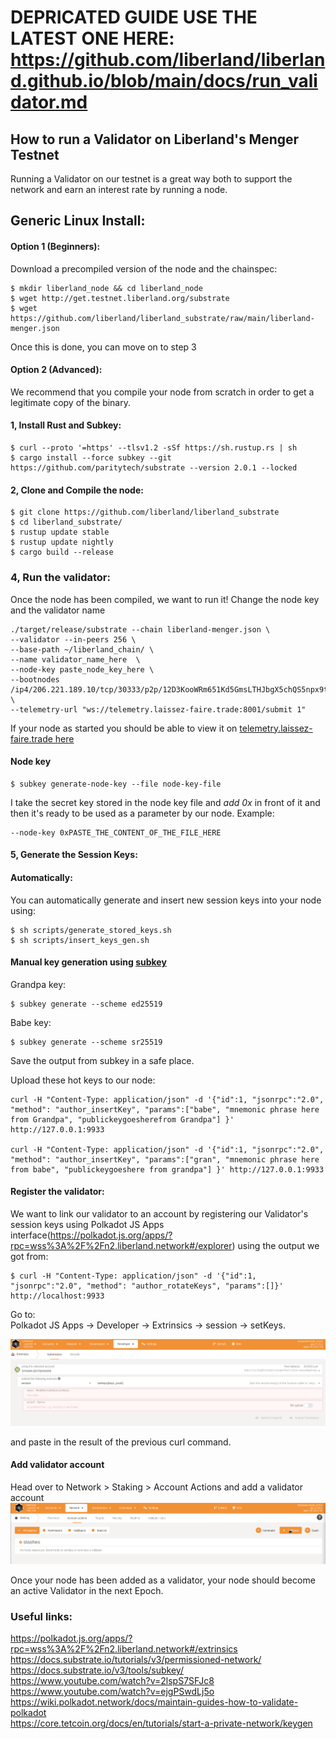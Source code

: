 # DEPRICATED GUIDE USE THE LATEST ONE HERE: https://github.com/liberland/liberland.github.io/blob/main/docs/run_validator.md


## How to run a Validator on Liberland's Menger Testnet


Running a Validator on our testnet is a great way both to support the network and earn an interest rate by running a node. 



## Generic Linux Install:

#### Option 1 (Beginners):
Download a precompiled version of the node and the chainspec:
```shell
$ mkdir liberland_node && cd liberland_node
$ wget http://get.testnet.liberland.org/substrate
$ wget https://github.com/liberland/liberland_substrate/raw/main/liberland-menger.json
```
Once this is done, you can move on to step 3


#### Option 2 (Advanced):
We recommend that you compile your node from scratch in order to 
get a legitimate copy of the binary.

#### 1, Install Rust and Subkey:

```shell
$ curl --proto '=https' --tlsv1.2 -sSf https://sh.rustup.rs | sh
$ cargo install --force subkey --git https://github.com/paritytech/substrate --version 2.0.1 --locked
```


#### 2, Clone and Compile the node:
```shell
$ git clone https://github.com/liberland/liberland_substrate 
$ cd liberland_substrate/
$ rustup update stable
$ rustup update nightly
$ cargo build --release
```


### 4, Run the validator:
Once the node has been compiled, we want to run it!
Change the node key and the validator name
```shell
./target/release/substrate --chain liberland-menger.json \
--validator --in-peers 256 \  
--base-path ~/liberland_chain/ \ 
--name validator_name_here  \
--node-key paste_node_key_here \ 
--bootnodes /ip4/206.221.189.10/tcp/30333/p2p/12D3KooWRm651Kd5GmsLTHJbgX5chQS5npx9ttLgo46UsegCMoNM \
--telemetry-url "ws://telemetry.laissez-faire.trade:8001/submit 1"   
```

If your node as started you should be able to view it on [telemetry.laissez-faire.trade here](http://telemetry.laissez-faire.trade/)


#### Node key

```
$ subkey generate-node-key --file node-key-file
```
I
take the secret key stored in the node key file and *add 0x* in front of it and then it's ready to be used as a parameter by our node.
Example: 
```shell
--node-key 0xPASTE_THE_CONTENT_OF_THE_FILE_HERE

```
 
#### 5, Generate the Session Keys:

#### Automatically:
You can automatically generate and insert new session keys into your node using:
```shell
$ sh scripts/generate_stored_keys.sh
$ sh scripts/insert_keys_gen.sh
```


#### Manual key generation using [subkey](https://docs.substrate.io/v3/tools/subkey/)

Grandpa key:
```shell 
$ subkey generate --scheme ed25519
```

Babe key:
```shell 
$ subkey generate --scheme sr25519
```

Save the output from subkey in a safe place.

Upload these hot keys to our node:
```shell
curl -H "Content-Type: application/json" -d '{"id":1, "jsonrpc":"2.0", "method": "author_insertKey", "params":["babe", "mnemonic phrase here from Grandpa", "publickeygoesherefrom Grandpa"] }' http://127.0.0.1:9933

curl -H "Content-Type: application/json" -d '{"id":1, "jsonrpc":"2.0", "method": "author_insertKey", "params":["gran", "mnemonic phrase here from babe", "publickeygoeshere from grandpa"] }' http://127.0.0.1:9933

```

#### Register the validator:
We want to link our validator to an account by registering our Validator's session keys using Polkadot JS Apps interface(https://polkadot.js.org/apps/?rpc=wss%3A%2F%2Fn2.liberland.network#/explorer) using the output we got from:
```shell
$ curl -H "Content-Type: application/json" -d '{"id":1, "jsonrpc":"2.0", "method": "author_rotateKeys", "params":[]}' http://localhost:9933                          
```


Go to:   
 Polkadot JS Apps -> Developer -> Extrinsics -> session -> setKeys.
  
 
![Set Key in Polkadot UI](set_key.png) 
 
and paste in the result of the previous curl command.


#### Add validator account
Head over to Network > Staking > Account Actions and add a validator account
![](val_add.png)




Once your node has been added as a validator, your node should become an active Validator in the next Epoch.





### Useful links:    
https://polkadot.js.org/apps/?rpc=wss%3A%2F%2Fn2.liberland.network#/extrinsics            
https://docs.substrate.io/tutorials/v3/permissioned-network/          
https://docs.substrate.io/v3/tools/subkey/           
https://www.youtube.com/watch?v=2lspS7SFJc8         
https://www.youtube.com/watch?v=ejgPSwdLj5o                         
https://wiki.polkadot.network/docs/maintain-guides-how-to-validate-polkadot       
https://core.tetcoin.org/docs/en/tutorials/start-a-private-network/keygen         
